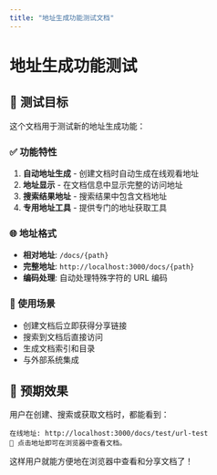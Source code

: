 ```yaml
---
title: "地址生成功能测试文档"
---
```


# 地址生成功能测试

## 🔗 测试目标

这个文档用于测试新的地址生成功能：

### ✅ 功能特性
1. **自动地址生成** - 创建文档时自动生成在线观看地址
2. **地址显示** - 在文档信息中显示完整的访问地址
3. **搜索结果地址** - 搜索结果中包含文档地址
4. **专用地址工具** - 提供专门的地址获取工具

### 🌐 地址格式
- **相对地址**: `/docs/{path}`
- **完整地址**: `http://localhost:3000/docs/{path}`
- **编码处理**: 自动处理特殊字符的 URL 编码

### 📖 使用场景
- 创建文档后立即获得分享链接
- 搜索到文档后直接访问
- 生成文档索引和目录
- 与外部系统集成

## 🎉 预期效果

用户在创建、搜索或获取文档时，都能看到：
```
在线地址: http://localhost:3000/docs/test/url-test
📖 点击地址即可在浏览器中查看文档。
```

这样用户就能方便地在浏览器中查看和分享文档了！